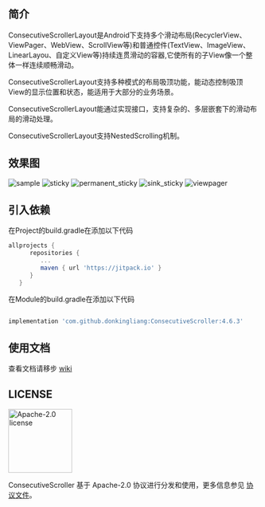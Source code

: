 ## 简介

ConsecutiveScrollerLayout是Android下支持多个滑动布局(RecyclerView、ViewPager、WebView、ScrollView等)和普通控件(TextView、ImageView、LinearLayou、自定义View等)持续连贯滑动的容器,它使所有的子View像一个整体一样连续顺畅滑动。

ConsecutiveScrollerLayout支持多种模式的布局吸顶功能，能动态控制吸顶View的显示位置和状态，能适用于大部分的业务场景。

ConsecutiveScrollerLayout能通过实现接口，支持复杂的、多层嵌套下的滑动布局的滑动处理。

ConsecutiveScrollerLayout支持NestedScrolling机制。

## 效果图

![sample](https://upload-images.jianshu.io/upload_images/2365010-1d0ebf289428ce8c.gif?imageMogr2/auto-orient/strip) 
![sticky](https://upload-images.jianshu.io/upload_images/2365010-f2b64d20022d2566.gif?imageMogr2/auto-orient/strip)
![permanent_sticky](https://github.com/donkingliang/ConsecutiveScroller/blob/master/image/permanent_sticky.gif?raw=true)
![sink_sticky](https://github.com/donkingliang/ConsecutiveScroller/blob/master/image/sink_sticky.gif?raw=true)
![viewpager](https://github.com/donkingliang/ConsecutiveScroller/blob/master/image/viewpager.gif?raw=true)

## 引入依赖

在Project的build.gradle在添加以下代码

```groovy
allprojects {
      repositories {
         ...
         maven { url 'https://jitpack.io' }
      }
   }
```
在Module的build.gradle在添加以下代码
```groovy

implementation 'com.github.donkingliang:ConsecutiveScroller:4.6.3'
```

## 使用文档

查看文档请移步 [wiki](https://github.com/donkingliang/ConsecutiveScroller/wiki)

## LICENSE

<img alt="Apache-2.0 license" src="https://www.apache.org/img/ASF20thAnniversary.jpg" width="128">

ConsecutiveScroller 基于 Apache-2.0 协议进行分发和使用，更多信息参见 [协议文件](LICENSE)。
